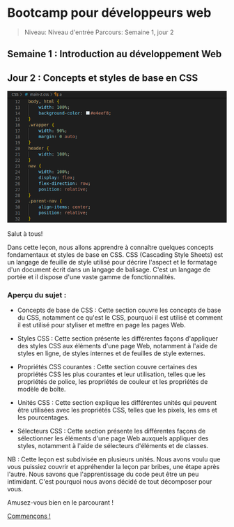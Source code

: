 # Bootcamp pour développeurs web

> Niveau: Niveau d'entrée
> Parcours: Semaine 1, jour 2

## Semaine 1 : Introduction au développement Web

## Jour 2 : Concepts et styles de base en CSS

![HTML CSS stylesheet syntax class](css_style_screenshot.png)

Salut à tous!

Dans cette leçon, nous allons apprendre à connaître quelques concepts fondamentaux et styles de base en CSS. CSS (Cascading Style Sheets) est un langage de feuille de style utilisé pour décrire l'aspect et le formatage d'un document écrit dans un langage de balisage. C'est un langage de portée et il dispose d'une vaste gamme de fonctionnalités.

### Aperçu du sujet :

- Concepts de base de CSS : Cette section couvre les concepts de base du CSS, notamment ce qu'est le CSS, pourquoi il est utilisé et comment il est utilisé pour styliser et mettre en page les pages Web.

- Styles CSS : Cette section présente les différentes façons d'appliquer des styles CSS aux éléments d'une page Web, notamment à l'aide de styles en ligne, de styles internes et de feuilles de style externes.

- Propriétés CSS courantes : Cette section couvre certaines des propriétés CSS les plus courantes et leur utilisation, telles que les propriétés de police, les propriétés de couleur et les propriétés de modèle de boîte.

- Unités CSS : Cette section explique les différentes unités qui peuvent être utilisées avec les propriétés CSS, telles que les pixels, les ems et les pourcentages.

- Sélecteurs CSS : Cette section présente les différentes façons de sélectionner les éléments d'une page Web auxquels appliquer des styles, notamment à l'aide de sélecteurs d'éléments et de classes.

NB : Cette leçon est subdivisée en plusieurs unités. Nous avons voulu que vous puissiez couvrir et appréhender la leçon par bribes, une étape après l'autre. Nous savons que l'apprentissage du code peut être un peu intimidant. C'est pourquoi nous avons décidé de tout décomposer pour vous.

Amusez-vous bien en le parcourant !

[Commençons !]()
